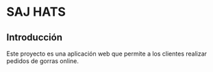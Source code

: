 # SAJ HATS

## Introducción

Este proyecto es una aplicación web que permite a los clientes realizar pedidos de gorras online.
